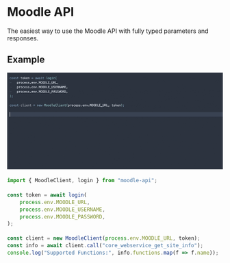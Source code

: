 # Moodle API

The easiest way to use the Moodle API with fully typed parameters and responses.

## Example

![Auto Completion](https://raw.githubusercontent.com/JacobLinCool/moodle-api/main/images/auto-completion.gif)

```ts
import { MoodleClient, login } from "moodle-api";

const token = await login(
    process.env.MOODLE_URL,
    process.env.MOODLE_USERNAME,
    process.env.MOODLE_PASSWORD,
);

const client = new MoodleClient(process.env.MOODLE_URL, token);
const info = await client.call("core_webservice_get_site_info");
console.log("Supported Functions:", info.functions.map(f => f.name));
```
